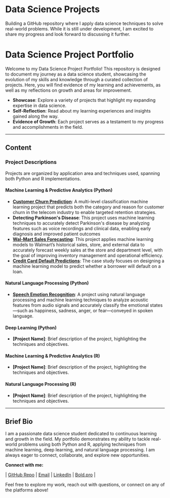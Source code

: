 # Data Science Projects
Building a GitHub repository where I apply data science techniques to solve real-world problems. While it is still under development, I am excited to share my progress and look forward to discussing it further.
# Data Science Project Portfolio

Welcome to my Data Science Project Portfolio! This repository is designed to document my journey as a data science student, showcasing the evolution of my skills and knowledge through a curated collection of projects. Here, you will find evidence of my learning and achievements, as well as my reflections on growth and areas for improvement.

- **Showcase**: Explore a variety of projects that highlight my expanding expertise in data science.
- **Self-Reflection**: Read about my learning experiences and insights gained along the way.
- **Evidence of Growth**: Each project serves as a testament to my progress and accomplishments in the field.

---

## Content

### Project Descriptions

Projects are organized by application area and techniques used, spanning both Python and R implementations.

#### **Machine Learning & Predictive Analytics (Python)**
- **[Customer Churn Prediction](https://isisvlara.github.io/Projects/Machine-Learning/Python/Churn-Prediction-in-Telecommunications)**: A multi-level classification machine learning project that predicts both the category and reason for customer churn in the telecom industry to enable targeted retention strategies.
- **Detecting Parkinson's Disease**: This project uses machine learning techniques to accurately detect Parkinson's disease by analyzing features such as voice recordings and clinical data, enabling early diagnosis and improved patient outcomes
- **[Wal-Mart Sales Forecasting](https://isisvlara.github.io/Projects/Machine-Learning/Python/Wal-mart-Sales-Forecasting)**: This project applies machine learning models to Walmart’s historical sales, store, and external data to accurately forecast weekly sales at the store and department level, with the goal of improving inventory management and operational efficiency.
- **[Credit Card Default Predictions](https://isisvlara.github.io/Projects/Machine-Learning/Python/Predicting-Credit-Card-Default)**: The case study focuses on designing a machine learning model to predict whether a borrower will default on a loan.

#### **Natural Language Processing (Python)**
- **[Speech Emotion Recognition](https://github.com/isisvlara/Projects/tree/main/NLP/Python/Speech%20Emotion%20Recognition)**: A project using natural language processing and machine learning techniques to analyze acoustic features from audio signals and accurately classify the emotional states—such as happiness, sadness, anger, or fear—conveyed in spoken language.

#### **Deep Learning (Python)**
- **[Project Name]**: Brief description of the project, highlighting the techniques and objectives.

#### **Machine Learning & Predictive Analytics (R)**
- **[Project Name]**: Brief description of the project, highlighting the techniques and objectives.

#### **Natural Language Processing (R)**
- **[Project Name]**: Brief description of the project, highlighting the techniques and objectives.


---

## Brief Bio

I am a passionate data science student dedicated to continuous learning and growth in the field. My portfolio demonstrates my ability to tackle real-world problems using both Python and R, applying techniques from machine learning, deep learning, and natural language processing. I am always eager to connect, collaborate, and explore new opportunities.

**Connect with me:**

| [GitHub Repo](https://github.com/isisvlara/Projects) | [Email](isisv.lara@gmail.com) | [LinkedIn](https://www.linkedin.com/in/isisvictorialarafernandez/) | [Bold.pro](https://bold.pro/my/isis-larafernandez-250326173510) |


Feel free to explore my work, reach out with questions, or connect on any of the platforms above!

